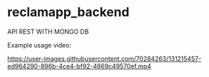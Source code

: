 # reclamapp_backend
API REST WITH MONGO DB


Example usage video:


https://user-images.githubusercontent.com/70284263/131215457-ed964290-896b-4ce4-bf92-4869c49570ef.mp4

